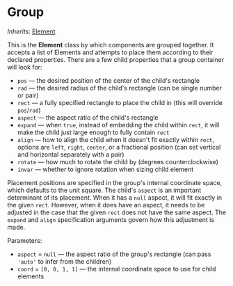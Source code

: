# Group

*Inherits*: [Element](/docs/element)

This is the **Element** class by which components are grouped together. It accepts a list of Elements and attempts to place them according to their declared properties. There are a few child properties that a group container will look for:

- `pos` — the desired position of the center of the child's rectangle
- `rad` ­— the desired radius of the child's rectangle (can be single number or pair)
- `rect` — a fully specified rectangle to place the child in (this will override `pos`/`rad`)
- `aspect` — the aspect ratio of the child's rectangle
- `expand` — when `true`, instead of embedding the child within `rect`, it will make the child just large enough to fully contain `rect`
- `align` — how to align the child when it doesn't fit exactly within `rect`, options are `left`, `right`, `center`, or a fractional position (can set vertical and horizontal separately with a pair)
- `rotate` — how much to rotate the child by (degrees counterclockwise)
- `invar` — whether to ignore rotation when sizing child element

Placement positions are specified in the group's internal coordinate space, which defaults to the unit square. The child's `aspect` is an important determinant of its placement. When it has a `null` aspect, it will fit exactly in the given `rect`. However, when it does have an aspect, it needs to be adjusted in the case that the given `rect` does not have the same aspect. The `expand` and `align` specification arguments govern how this adjustment is made.

Parameters:
- `aspect` = `null` — the aspect ratio of the group's rectangle (can pass `'auto'` to infer from the children)
- `coord` = `[0, 0, 1, 1]` — the internal coordinate space to use for child elements
